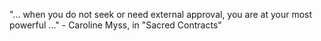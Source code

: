 "... when you do not seek or need external approval, you are at your most powerful ..." - Caroline Myss, in "Sacred Contracts"
